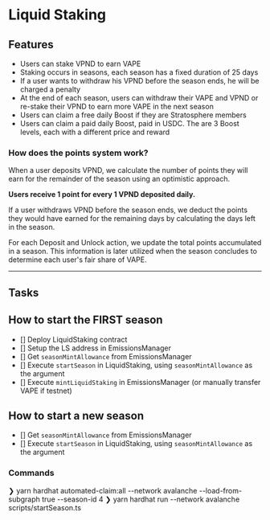 # Liquid Staking

## Features

- Users can stake VPND to earn VAPE
- Staking occurs in seasons, each season has a fixed duration of 25 days
- If a user wants to withdraw his VPND before the season ends, he will be charged a penalty
- At the end of each season, users can withdraw their VAPE and VPND or re-stake their VPND to earn more VAPE in the next season
- Users can claim a free daily Boost if they are Stratosphere members
- Users can claim a paid daily Boost, paid in USDC. The are 3 Boost levels, each with a different price and reward

### How does the points system work?

When a user deposits VPND, we calculate the number of points they will earn for the remainder of the season using an optimistic approach.

**Users receive 1 point for every 1 VPND deposited daily.**

If a user withdraws VPND before the season ends, we deduct the points they would have earned for the remaining days by calculating the days left in the season.

For each Deposit and Unlock action, we update the total points accumulated in a season. This information is later utilized when the season concludes to determine each user's fair share of VAPE.

---

## Tasks

## How to start the FIRST season

- [] Deploy LiquidStaking contract
- [] Setup the LS address in EmissionsManager
- [] Get `seasonMintAllowance` from EmissionsManager
- [] Execute `startSeason` in LiquidStaking, using `seasonMintAllowance` as the argument
- [] Execute `mintLiquidStaking` in EmissionsManager (or manually transfer VAPE if testnet)

## How to start a new season

- [] Get `seasonMintAllowance` from EmissionsManager
- [] Execute `startSeason` in LiquidStaking, using `seasonMintAllowance` as the argument

### Commands

❯ yarn hardhat automated-claim:all --network avalanche --load-from-subgraph true --season-id 4
❯ yarn hardhat run --network avalanche scripts/startSeason.ts
